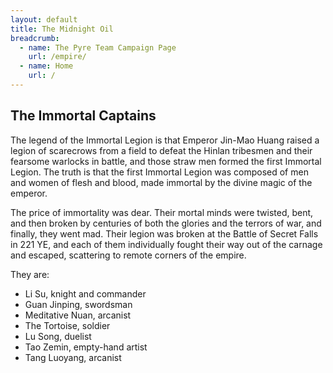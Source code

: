 ```yaml
---
layout: default
title: The Midnight Oil
breadcrumb:
  - name: The Pyre Team Campaign Page
    url: /empire/
  - name: Home
    url: /
---
```

## The Immortal Captains

The legend of the Immortal Legion is that Emperor Jin-Mao Huang raised a legion of scarecrows from a field to defeat the Hinlan tribesmen and their fearsome warlocks in battle, and those straw men formed the first Immortal Legion. The truth is that the first Immortal Legion was composed of men and women of flesh and blood, made immortal by the divine magic of the emperor.

The price of immortality was dear. Their mortal minds were twisted, bent, and then broken by centuries of both the glories and the terrors of war, and finally, they went mad. Their legion was broken at the Battle of Secret Falls in 221 YE, and each of them individually fought their way out of the carnage and escaped, scattering to remote corners of the empire.

They are:

* Li Su, knight and commander  
* Guan Jinping, swordsman  
* Meditative Nuan, arcanist  
* The Tortoise, soldier  
* Lu Song, duelist  
* Tao Zemin, empty-hand artist  
* Tang Luoyang, arcanist  
